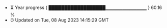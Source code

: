 - ⏳ Year progress { ██████████████████▁▁▁▁▁▁▁▁▁▁▁▁ } 60.16 %
- ⏰ Updated on Tue, 08 Aug 2023 14:15:29 GMT

